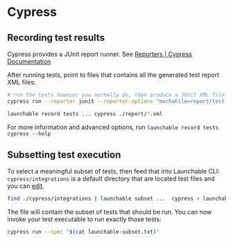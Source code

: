 # Cypress

## Recording test results

Cypress provides a JUnit report runner. See [Reporters | Cypress Documentation](https://docs.cypress.io/guides/tooling/reporters.html)

After running tests, point to files that contains all the generated test report XML files:

```bash
# run the tests however you normally do, then produce a JUnit XML file
cypress run --reporter junit --reporter-options "mochaFile=report/test-output-[hash].xml"

launchable record tests ... cypress ./report/*.xml
```

For more information and advanced options, run `launchable record tests cypress --help`

## Subsetting test execution

To select a meaningful subset of tests, then feed that into Launchable CLI:
`cypress/integrations` is a default directory that are located test files and you can [edit](https://docs.cypress.io/guides/core-concepts/writing-and-organizing-tests.html#Test-files).

```bash
find ./cypress/integrations | launchable subset ...  cypress > launchable-subset.txt
```

The file will contain the subset of tests that should be run. You can now invoke your test executable to run exactly those tests:

```bash
cypress run --spec "$(cat launchable-subset.txt)"
```
